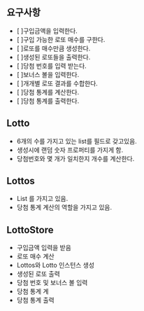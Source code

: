 ## 요구사항

* [ ]구입금액을 입력한다.  
* [ ]구입 가능한 로또 매수를 구한다.  
* [ ]로또를 매수만큼 생성한다.  
* [ ]생성된 로또들을 출력한다.  
* [ ]당첨 번호를 입력 받는다.  
* [ ]보너스 볼을 입력한다.  
* [ ]개개별 로또 결과를 수합한다.  
* [ ]당첨 통계를 계산한다.  
* [ ]당첨 통계를 출력한다.  

## Lotto
- 6개의 수를 가지고 있는 list를 필드로 갖고있음.
- 생성시에 랜덤 숫자 프로퍼티를 가지게 함.
- 당첨번호와 몇 개가 일치한지 개수를 계산한다.

## Lottos
- List<Lotto> 를 가지고 있음.
- 당첨 통계 계산의 역할을 가지고 있음.

## LottoStore
- 구입금액 입력을 받음
- 로또 매수 계산
- Lottos와 Lotto 인스턴스 생성
- 생성된 로또 출력
- 당첨 번호 및 보너스 볼 입력
- 당첨 통계 계
- 당첨 통계 출력